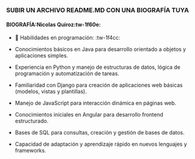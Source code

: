 ### SUBIR UN ARCHIVO README.MD CON UNA BIOGRAFÍA TUYA

#### BIOGRAFÍA:Nicolas Quiroz:tw-1f60e:

- 🔹 Habilidades en programación: :tw-1f4cc:

- Conocimientos básicos en Java para desarrollo orientado a objetos y aplicaciones simples.

- Experiencia en Python y manejo de estructuras de datos, lógica de programación y automatización de tareas.

- Familiaridad con Django para creación de aplicaciones web básicas (modelos, vistas y plantillas).

- Manejo de JavaScript para interacción dinámica en páginas web.

- Conocimientos iniciales en Angular para desarrollo frontend estructurado.

- Bases de SQL para consultas, creación y gestión de bases de datos.

- Capacidad de adaptación y aprendizaje rápido en nuevos lenguajes y frameworks.
